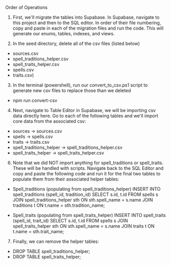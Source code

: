 Order of Operations

1) First, we'll migrate the tables into Supabase. In Supabase, navigate to this project and then to the SQL editor. In order of their file numbering, copy and paste in each of the migration files and run the code. This will generate our enums, tables, indexes, and views.


2) In the seed directory, delete all of the csv files (listed below)
  - sources.csv
  - spell_traditions_helper.csv
  - spell_traits_helper.csv
  - spells.csv
  - traits.csv)


3) In the terminal (powershell), run our convert_to_csv.ps1 script to generate new csv files to replace those than we deleted
  - npm run convert-csv


4) Next, navigate to Table Editor in Supabase, we will be importing csv data directly here. Go to each of the following tables and we'll import core data from the associated csv:
  - sources                 ->  sources.csv
  - spells                  ->  spells.csv
  - traits                  ->  traits.csv
  - spell_traditions_helper ->  spell_traditions_helper.csv
  - spell_traits_helper     ->  spell_traits_helper.csv

6) Note that we did NOT import anything for spell_traditions or spell_traits. These will be handled with scripts. Navigate back to the SQL Editor and copy and paste the following code and run it for the final two tables to populate them from their associated helper tables:

  - Spell_traditions (populating from spell_traditions_helper)
        INSERT INTO spell_traditions (spell_id, tradition_id)
        SELECT s.id, t.id
        FROM spells s
        JOIN spell_traditions_helper sth ON sth.spell_name = s.name
        JOIN traditions t ON t.name = sth.tradition_name;

  - Spell_traits (populating from spell_traits_helper)
        INSERT INTO spell_traits (spell_id, trait_id)
        SELECT s.id, t.id
        FROM spells s
        JOIN spell_traits_helper sth ON sth.spell_name = s.name
        JOIN traits t ON t.name = sth.trait_name;


7) Finally, we can remove the helper tables:
  - DROP TABLE spell_traditions_helper;
  - DROP TABLE spell_traits_helper;
